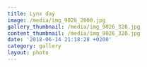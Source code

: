 ```yaml
---
title: Lynx day
image: /media/img_9026_2000.jpg
gallery_thumbnail: /media/img_9026_320.jpg
content_thumbnail: /media/img_9026_320.jpg
date: '2018-06-14 21:18:28 +0200'
category: gallery
layout: photo
---
```


